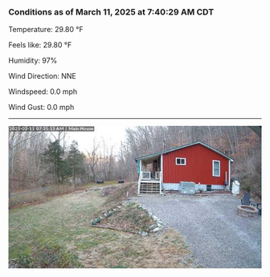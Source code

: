 ### Conditions as of March 11, 2025 at 7:40:29 AM CDT 

Temperature: 29.80 &deg;F

Feels like: 29.80 &deg;F

Humidity: 97%

Wind Direction: NNE

Windspeed: 0.0 mph

Wind Gust: 0.0 mph

---

<img src="./images/latest.jpeg"/>


